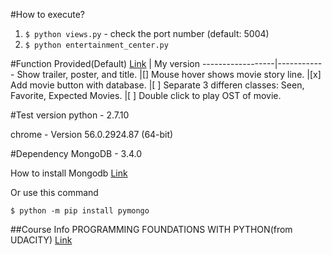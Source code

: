 #How to execute?
1. `$ python views.py` - check the port number (default: 5004)
2. `$ python entertainment_center.py`


#Function
Provided(Default) [Link](https://docs.google.com/document/d/1joDQNQl_4icYYm6tM_F9ch5hZEH_f157hlljSUGOLWs/pub?embedded=true) | My version
------------------|------------
Show trailer, poster, and title. |[] Mouse hover shows movie story line.
 |[x] Add movie button with database.
 |[ ] Separate 3 differen classes: Seen, Favorite, Expected Movies.
 |[ ] Double click to play OST of movie.


#Test version
python - 2.7.10

chrome - Version 56.0.2924.87 (64-bit)

#Dependency
MongoDB - 3.4.0

How to install Mongodb [Link](http://api.mongodb.com/python/current/installation.html?_ga=1.220129373.514028619.1488923617)

Or use this command

`$ python -m pip install pymongo`

##Course Info
PROGRAMMING FOUNDATIONS WITH PYTHON(from UDACITY) [Link](https://www.udacity.com/course/programming-foundations-with-python--ud036)